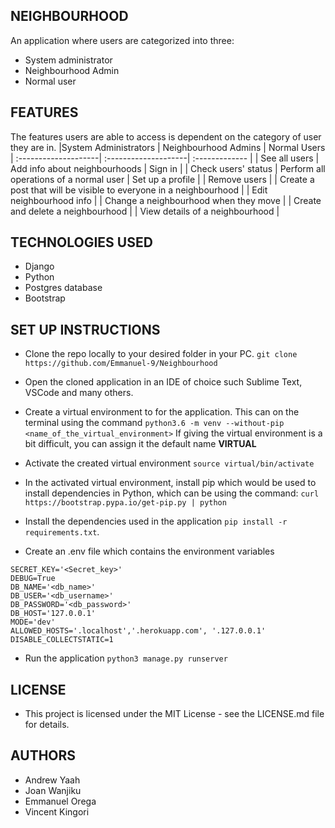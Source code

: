 ## NEIGHBOURHOOD
An application where users are categorized into three:
* System administrator
* Neighbourhood Admin
* Normal user

## FEATURES
The features users are able to access is dependent on the category of user they are in.
|System Administrators  |  Neighbourhood Admins  |   Normal Users   
| :--------------------|  :--------------------| :------------- |
|  See all users       | Add info about neighbourhoods | Sign in |
| Check users' status  | Perform all operations of a normal user | Set up a profile |
| Remove users         |   | Create a post that will be visible to everyone in a neighbourhood |
| Edit neighbourhood info |    | Change a neighbourhood when they move  |
| Create and delete a neighbourhood | |  View details of a neighbourhood |

## TECHNOLOGIES USED
* Django
* Python
* Postgres database
* Bootstrap


## SET UP INSTRUCTIONS

* Clone the repo locally to your desired folder in your PC.
   ` git clone https://github.com/Emmanuel-9/Neighbourhood `

* Open the cloned application in an IDE of choice such Sublime Text, VSCode and many others.

* Create a virtual environment to for the application. This can on the terminal using the command
  ` python3.6 -m venv --without-pip <name_of_the_virtual_environment> `
  If giving the virtual environment is a bit difficult, you can assign it the default name **VIRTUAL**
  
* Activate the created virtual environment 
  ` source virtual/bin/activate `

* In the activated virtual environment, install pip which would be used to install dependencies in Python, which can be using the   command: ` curl https://bootstrap.pypa.io/get-pip.py | python `

* Install the dependencies used in the application ` pip install -r requirements.txt `.

* Create an .env file which contains the environment variables
```
SECRET_KEY='<Secret_key>'
DEBUG=True 
DB_NAME='<db_name>'
DB_USER='<db_username>'
DB_PASSWORD='<db_password>'
DB_HOST='127.0.0.1'
MODE='dev' 
ALLOWED_HOSTS='.localhost','.herokuapp.com', '.127.0.0.1'
DISABLE_COLLECTSTATIC=1
```
* Run the application 
` python3 manage.py runserver `


## LICENSE
- This project is licensed under the MIT License - see the LICENSE.md file for details.


## AUTHORS
* Andrew Yaah
* Joan Wanjiku
* Emmanuel Orega
* Vincent Kingori


